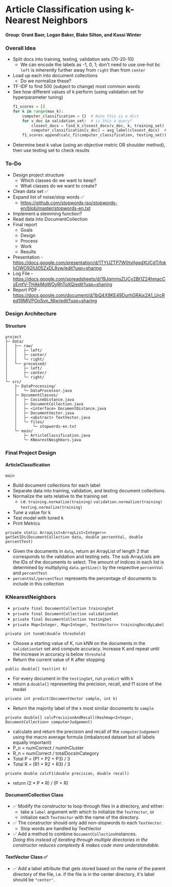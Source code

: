 # Article Classification using k-Nearest Neighbors
#### Group: Grant Baer, Logan Baker, Blake Silton, and Kassi Winter

### Overall Idea
* Split docs into training, testing, validation sets (70-20-10)
  * We can encode the labels as -1, 0, 1; 
    don't need to use one-hot bc `left` is inherently further away from `right` than from `center`
* Load up each into document collections
  * Do we normalize these?
* TF-IDF to find 500 (subject to change) most common words
* See how different values of k perform (using validation set for hyperparameter tuning)
    ```python
    f1_scores = []
    for k in range(max_k):
        computer_classification = {}  # Note this is a dict
        for v_doc in validation_set:  # is this a query?
            closest_docs = find_k_closest_docs(v_doc, k, training_set)
            computer_classification[v_doc] = avg_label(closest_docs)  # maybe median instead of mean?
        f1_scores.append(calc_f1(computer_classification, testing_set))
    ```
* Determine best k value (using an objective metric OR shoulder method), then use testing set to check results


### To-Do
* Design project structure
  * Which classes do we want to keep?
  * What classes do we want to create?
* Clean data set ✅
* Expand list of noise/stop words ✅
  * https://github.com/stopwords-iso/stopwords-en/blob/master/stopwords-en.txt
* Implement a stemming function?
* Read data into DocumentCollection
* Final report
    * Goals
    * Design
    * Process
    * Work
    * Results
* Presentation - https://docs.google.com/presentation/d/1TYUZTP7W0tylIgqdXUCdTjfokhOWO92lUj05ZxDL8vw/edit?usp=sharing
* Log File - https://docs.google.com/spreadsheets/d/19JqmmsZUCv2Bt1Z24hmacCzEmfV-THAkMgWOyRhToXQ/edit?usp=sharing
* Report PDF - https://docs.google.com/document/d/1bQ4X9KE49DurhGRAjx2A1_UrcRed19MIVPOoSvn_NIw/edit?usp=sharing

### Design Architecture

#### Structure
```
project
├─ data/
│   ├── raw/
│   │   ├─ left/
│   │   ├─ center/
│   │   └─ right/
│   └── processed/
│       ├─ left/
│       ├─ center/
│       └─ right/
└─ src/
    ├─ DataProcessing/
    │   └─ DataProcessor.java
    ├─ DocumentClasses/
    │   ├─ CosineDistance.java
    │   ├─ DocumentCollection.java
    │   ├─ <interface> DocumentDistance.java
    │   ├─ DocumentVector.java
    │   ├─ <abstract> TextVector.java
    │   └─ files/
    │       └─ stopwords-en.txt
    └─ main/
        ├─ ArticleClassification.java
        └─ KNearestNeighbors.java
```

### Final Project Design
#### ArticleClassification
`main`
  * Build document collections for each label
  * Separate data into training, validation, and testing document collections.
  * Normalize the sets relative to the training set
    * i.e. `training.normalize(training)` `validation.normalize(training)` `testing.normalize(training)`
  * Tune a value for k
  * Test model with tuned k
  * Print Metrics

`private static ArrayList<ArrayList<Integer>> getSetIDs(DocumentCollection data, double percentVal, double percentTest)`
  * Given the documents in `data`, return an ArrayList of length 2 that corresponds to the validation and testing sets.
    The sub ArrayLists are the IDs of the documents to select. 
    The amount of indices in each list is determined by multiplying `data.getSize()` by the respective `percentVal` and `percentTest`
  * `percentVal/percentTest` represents the percentage of documents to include in this collection

### KNearestNeighbors
* `private final DocumentCollection trainingSet`
* `private final DocumentCollection validationSet`
* `private final DocumentCollection testingSet`
* `private Map<Integer, Map<Integer, TextVector>> trainingDocsByLabel`

`private int tuneK(double threshold)`
 * Choose a starting value of K, run kNN on the documents in the `validationSet` set and compute accuracy. 
   Increase K and repeat until the increase in accuracy is below `threshold`
 * Return the current value of K after stopping

`public double[] test(int k)`
  * For every document in the `testingSet`, run `predict` with `k`
  * return a `double[]` representing the precision, recall, and f1 score
    of the model

`private int predict(DocumentVector sample, int k)`
  * Return the majority label of the `k` most similar documents to `sample`

`private double[] calcPrecisionAndRecall(Hashmap<Integer, DocumentCollection> computerJudgement)`
* calculate and return the precision and recall of the `computerJudgement` using the macro average formula (imbalanced dataset but all labels equally important)
* P_n = numCorrect / numInCluster
* R_n = numCorrect / totalDocsInCategory
* Total P = (P1 + P2 + P3) / 3
* Total R = (R1 + R2 + R3) / 3

`private double calcF1(double precision, double recall)`
* return (2 * P * R) / (P + R)

#### DocumentCollection Class
* ✅ Modify the constructor to loop through files in a directory, and either:
  * take a `label` argument with which to initialize the `TextVector`, or
  * initialize each `TextVector` with the name of the directory.
* ✅ The constructor should only add non-stopwords to each `TextVector`.
  *  Stop words are handled by TextVector
* ✅ Add a method to combine `DocumentCollection`instances.\
  *Doing this instead of iterating through multiple directories in the constructor 
reduces complexity & makes code more understandable.*
#### TextVector Class ✅
* ✅ Add a label attribute that gets stored based on the name of the parent directory of the file,
i.e. if the file is in the center directory, it's label should be `"center"`.
